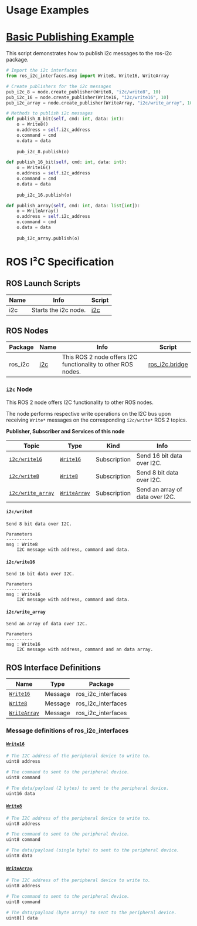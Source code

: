 <!-- MD+:META
title = "The documentation for the ROS I²C package."
-->

# Usage Examples

<!-- MD+:include.example 
header = 'Basic Publishing Example'
level = 1
path = '../examples/publishing.py'
-->
# [Basic Publishing Example](../examples/publishing.py)

This script demonstrates how to publish i2c messages to the ros-i2c package.

```python
# Import the i2c interfaces
from ros_i2c_interfaces.msg import Write8, Write16, WriteArray

# Create publishers for the i2c messages
pub_i2c_8 = node.create_publisher(Write8, "i2c/write8", 10)
pub_i2c_16 = node.create_publisher(Write16, "i2c/write16", 10) 
pub_i2c_array = node.create_publisher(WriteArray, "i2c/write_array", 10)

# Methods to publish i2c messages
def publish_8_bit(self, cmd: int, data: int):
    o = Write8()
    o.address = self.i2c_address
    o.command = cmd
    o.data = data
    
    pub_i2c_8.publish(o)

def publish_16_bit(self, cmd: int, data: int):
    o = Write16()
    o.address = self.i2c_address
    o.command = cmd
    o.data = data
    
    pub_i2c_16.publish(o)

def publish_array(self, cmd: int, data: list[int]):
    o = WriteArray()
    o.address = self.i2c_address
    o.command = cmd
    o.data = data
    
    pub_i2c_array.publish(o)
```


<!-- MD+FIN:include.example -->

# ROS I²C Specification

<!-- MD+:ros.launchs 
header = '# ROS Launch Scripts'
level = 2
-->
## ROS Launch Scripts

|Name|        Info        |                Script                |
|----|--------------------|--------------------------------------|
| i2c|Starts the i2c node.|[i2c](../ros_i2c/launch/i2c.launch.py)|
<!-- MD+FIN:ros.launchs -->

<!-- MD+:ros.nodes 
header = '# ROS Nodes'
level = 2
only_commented_publishers = True
only_commented_subscriptions = True
only_commented_services = True
include_parameters = True
-->
## ROS Nodes

|Package|      Name      |                            Info                            |                    Script                    |
|-------|----------------|------------------------------------------------------------|----------------------------------------------|
|ros_i2c|[i2c](#i2c-node)|This ROS 2 node offers I2C functionality to other ROS nodes.|[ros_i2c.bridge](../ros_i2c/ros_i2c/bridge.py)|

### `i2c` Node

This ROS 2 node offers I2C functionality to other ROS nodes.

The node performs respective write operations on the I2C bus upon receiving
`Write*` messages on the corresponding `i2c/write*` ROS 2 topics.

**Publisher, Subscriber and Services of this node**

|Topic                               |Type                       |Kind        |Info                           |
|------------------------------------|---------------------------|------------|-------------------------------|
|[`i2c/write16`](#i2cwrite16)        |[`Write16`](#write16)      |Subscription|Send 16 bit data over I2C.     |
|[`i2c/write8`](#i2cwrite8)          |[`Write8`](#write8)        |Subscription|Send 8 bit data over I2C.      |
|[`i2c/write_array`](#i2cwrite_array)|[`WriteArray`](#writearray)|Subscription|Send an array of data over I2C.|

#### `i2c/write8`
```
Send 8 bit data over I2C.

Parameters
----------
msg : Write8
    I2C message with address, command and data.
```

#### `i2c/write16`
```
Send 16 bit data over I2C.

Parameters
----------
msg : Write16
    I2C message with address, command and data.
```

#### `i2c/write_array`
```
Send an array of data over I2C.

Parameters
----------
msg : Write16
    I2C message with address, command and an data array.
```
<!-- MD+FIN:ros.nodes -->

<!-- MD+:ros.interfaces 
header = '# ROS Interface Definitions'
level = 2
-->
## ROS Interface Definitions

|            Name           |  Type |      Package     |
|---------------------------|-------|------------------|
|   [`Write16`](#write16)   |Message|ros_i2c_interfaces|
|    [`Write8`](#write8)    |Message|ros_i2c_interfaces|
|[`WriteArray`](#writearray)|Message|ros_i2c_interfaces|

### Message definitions of ros_i2c_interfaces

#### [`Write16`](../ros_i2c_interfaces/msg/Write16.msg)

```python
# The I2C address of the peripheral device to write to.
uint8 address

# The command to sent to the peripheral device.
uint8 command

# The data/payload (2 bytes) to sent to the peripheral device.
uint16 data
```


#### [`Write8`](../ros_i2c_interfaces/msg/Write8.msg)

```python
# The I2C address of the peripheral device to write to.
uint8 address

# The command to sent to the peripheral device.
uint8 command

# The data/payload (single byte) to sent to the peripheral device.
uint8 data
```


#### [`WriteArray`](../ros_i2c_interfaces/msg/WriteArray.msg)

```python
# The I2C address of the peripheral device to write to.
uint8 address

# The command to sent to the peripheral device.
uint8 command

# The data/payload (byte array) to sent to the peripheral device.
uint8[] data
```

<!-- MD+FIN:ros.interfaces -->